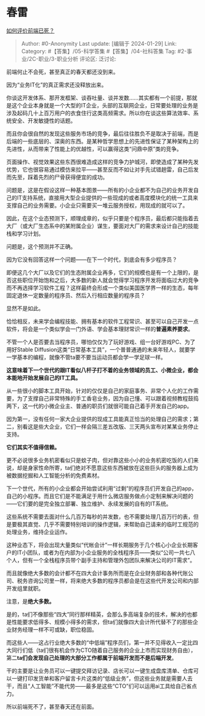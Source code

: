 # 春雷
[如何评价前端已死？](https://www.zhihu.com/question/592327756/answer/3379516907)

> Author: #0-Anonymity
> Last update: [编辑于 2024-01-29]
> Link:
> Category: #【答集】/05-科学答集 #【答集】/04-社科答集
> Tag: #2-事业/2C-职业/3-职业分析 
> 评论区:
> 泛讨论:

前端何止不会死，甚至真正的春天都还没到来。

因为“业务IT化”的真正需求还没释放出来。

你谈这开发体系、那开发框架、谈吞吐量、谈并发数……其实都有一个前提，那就是这个企业本身就是一个大型的IT企业，头部的互联网企业，日常要处理的业务是涉及起码几十上百万用户的衣食住行这类高频需求。所以你在谈这些算法效率、系统安全、开发敏捷性的话题。

而且你会很自然的发现这些服务市场的竞争，最后往往胜负不是取决于前端，而是后端的一些底层的、深奥的东西。是某种哲学思想上的先进性保证了某种架构上的先进性，从而带来了性能上的优越性，可以赢得这类“问鼎中原”类的竞争。

页面操作、视觉效果这些东西很难造成这样的竞争力护城河，即使造成了某种先发优势，它也很容易通过模仿来拉平——甚至反而不如让对手先试错趟雷，自己后发而先至，踩着先烈的尸骨获得便宜的成功。

问题是，这是在假设这样一种基本图景——所有的小企业都不为自己的业务开发自己的IT支持系统，直接用大型企业提供的一些现成的或者高度模块化的统一工具来支撑自己的业务需要。小企业只需要买一堆云服务授权，用现成的就可以了。

因此，在这个业态预测下，顺理成章的，似乎只要是个程序员，最后都只能指着去大厂（或大厂生态系中的某附属企业）谋生，要面对大厂的需求来设计自己的技能栈和学习计划。

问题是，这个预测并不正确。

因为它没有回答这样一个问题——在下一个时代，到底会有多少程序员？

即便这几个大厂以及它们的生态附属企业再多，它们的规模也是有一个上限的，是否这些职位开始饱和之后，大多数的新人就会觉得学习程序开发将面临过大的竞争而不再选择学习软件工程？这样最终会形成一个类似美国医学界一样的生态，每年固定退休一定数量的程序员、然后入行相应数量的程序员？

显然不是如此。

恰恰相反，未来学会编程技能、拥有基本的软件工程常识、甚至可以自己开发一点软件，将会是一个类似学会一门外语、学会基本理财常识一样的**普遍素养要求**。

不管一个人是否要去当程序员，哪怕仅仅为了玩好游戏、组一台好游戏PC、为了用好Stable Diffusion这类“日常基本工具”，一个普普通通的未来年轻人，就要学一学基本的编程，就像不管ta要不要当运动员都会学一学足球一样。

**这意味着下一个世代的跟IT看似八杆子打不着的业务领域的员工、小微企业，都会本能地开始发展自己的IT工具。**

从一些很小的脚本工具开始，针对的仅仅是自己的家庭事务、非常个人化的工作需要，为了支撑自己非常特殊的手工香皂业务，因为自己懂、可以跟着视频教程鼓捣两下，这一代的小微企业主、普通的职员们就很可能自己着手开发自己的app。

因为第一，没有任何一家大企业提供的现成工具能真正恰当的处理自己的需求；第二，别看这是些大企业，它们一样会隔三差五改版、三天两头宣布对某某业务停止支持。

**它们其实不值得信赖。**

更不必说很多业务机密看似只是蚊子肉，但对靠这些小小的业务机密吃饭的人们来说，却是身家性命所寄，ta们绝对不愿意这些东西被放在这些巨头的服务器上成为被数据挖掘和人工智能分析的免费素材。

下一个世代，所有的小企业都会开始尝试利用“过剩”的程序员们开发自己的app，自己的小程序。而且它们是不能满足于用什么微店服务做点小定制来解决问题的——它们要的是完全独立部署、独立维护、永续发展的自有的IT系统。

这些系统不需要去面对什么几百万每秒的并发数，也不需要处理几百万行的表，但是要极其直觉、几乎不需要特别培训的操作逻辑，来帮助自己请来的临时工规范的处理业务，维持企业运作。

这种业态下，将会出现大量类似“代帐会计”一样长期服务于几个核心小企业长期客户的IT小团队，或者为在内部为小企业服务的全栈程序员——类似“公司一共七八个人，但有一个全栈程序员带个副手主持和管理外包团队来解决公司的IT需求”。

而且就像绝大多数的会计都不在四大会计事务所而是在企业财务部和各种代账公司、税务咨询公司里一样，将来绝大多数的程序员都会是在这些代开发公司和内部开发组里就职。

注意，是**绝大多数。**

是的，ta们不像那些“四大”同行那样精英，会那么多高端复杂的技术，解决的也都是性能要求低得多、规模小得多的需求，但ta们就像四大会计所代替不了的那些企业财务经理一样不可或缺，职位稳固。

而这些人——这占行业绝大多数的“中低端”程序员们，第一并不见得收入一定比四大同行们低（ta们很有机会作为CTO随着自己服务的企业上市而实现财务自由），第二**ta们会发现自己处理的大部分工作都属于前端开发而不是后端开发**。

干的主要是让业务员可以一键提交拜访记录、店长可以一键生成盘库清单、仓库可以一键打印发货单和客户留言卡片这类的“低级业务”，但这些业务就是需要人去干，而且“人工智能”不能代劳——最多是这些“CTO”们可以运用ai工具给自己省点力。

所以前端死不了，甚至春天还在前面。
